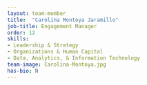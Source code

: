 ```yaml
---
layout: team-member
title:  "Carolina Montoya Jaramillo"
job-title: Engagement Manager
order: 12
skills:
- Leadership & Strategy
- Organizations & Human Capital
- Data, Analytics, & Information Technology
team-image: Carolina-Montoya.jpg
has-bio: N
---
```

